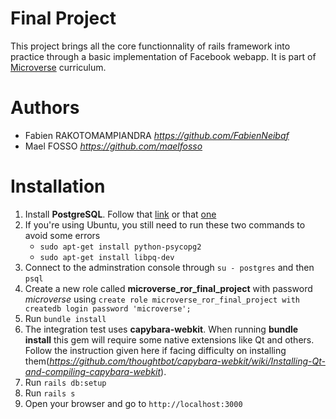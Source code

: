 # Final Project

This project brings all the core functionnality of rails framework into practice through a basic implementation of Facebook webapp.
It is part of [Microverse](https://www.microverse.org/) curriculum.

# Authors

- Fabien RAKOTOMAMPIANDRA _https://github.com/FabienNeibaf_
- Mael FOSSO _https://github.com/maelfosso_

# Installation

1. Install **PostgreSQL**. Follow that [link](https://www.2ndquadrant.com/en/blog/pginstaller-install-postgresql/) or that [one](https://hostadvice.com/how-to/how-to-install-postgresql-database-server-on-ubuntu-18-04/)
2. If you're using Ubuntu, you still need to run these two commands to avoid some errors
    - `sudo apt-get install python-psycopg2`
    - `sudo apt-get install libpq-dev`
3. Connect to the adminstration console through `su - postgres` and then `psql`
4. Create a new role called **microverse_ror_final_project** with password *microverse* using `create role microverse_ror_final_project with createdb login password 'microverse';`
5. Run `bundle install`
6. The integration test uses **capybara-webkit**. When running **bundle install** this gem will require some native extensions like Qt and others. Follow the instruction given here if facing difficulty on installing them(_https://github.com/thoughtbot/capybara-webkit/wiki/Installing-Qt-and-compiling-capybara-webkit_).
7. Run `rails db:setup`
8. Run `rails s`
9. Open your browser and go to `http://localhost:3000`
